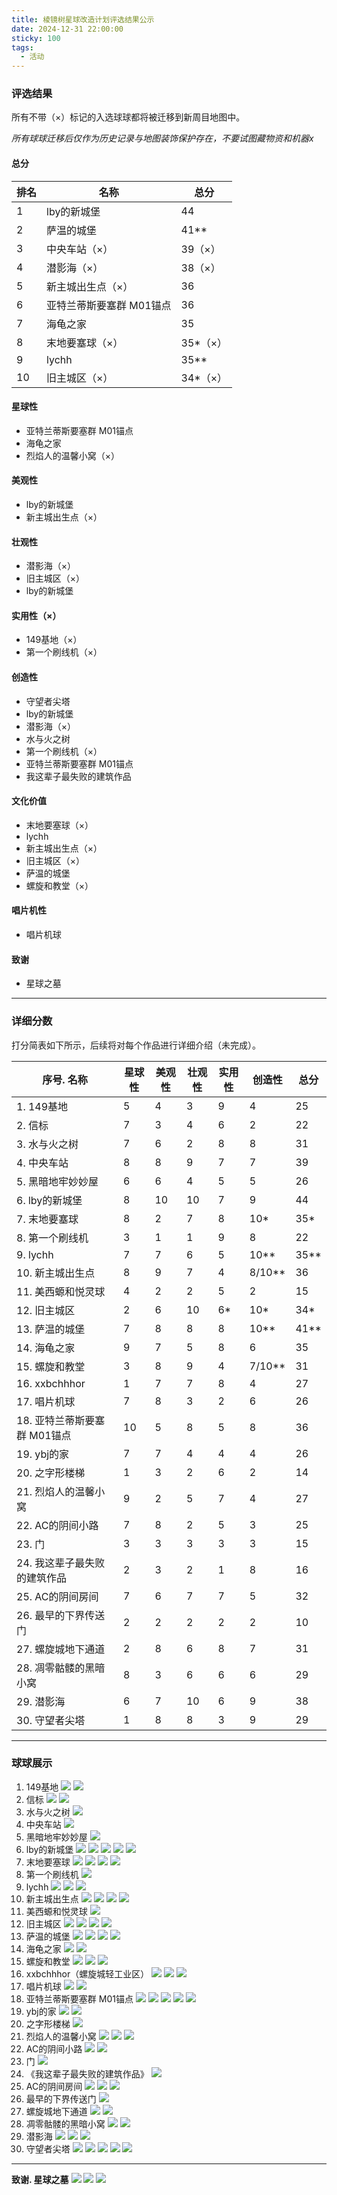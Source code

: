 ```yaml
---
title: 棱镜树星球改造计划评选结果公示
date: 2024-12-31 22:00:00
sticky: 100
tags:
  - 活动
---
```


### 评选结果

所有不带（×）标记的入选球球都将被迁移到新周目地图中。

*所有球球迁移后仅作为历史记录与地图装饰保护存在，不要试图藏物资和机器x*

#### 总分

| 排名 | 名称                   | 总分   |
| ---- | ---------------------- | ------ |
| 1    | lby的新城堡           | 44     |
| 2    | 萨温的城堡             | 41**   |
| 3    | 中央车站（×）             | 39（×）|
| 4    | 潜影海（×）                 | 38（×）|
| 5    | 新主城出生点（×）           | 36     |
| 6    | 亚特兰蒂斯要塞群 M01锚点 | 36     |
| 7    | 海龟之家               | 35     |
| 8    | 末地要塞球（×）             | 35*（×）|
| 9    | lychh                  | 35**   |
| 10   | 旧主城区（×）               | 34*（×）|

#### 星球性

- 亚特兰蒂斯要塞群 M01锚点
- 海龟之家
- 烈焰人的温馨小窝（×）

#### 美观性

- lby的新城堡
- 新主城出生点（×）

#### 壮观性

- 潜影海（×）
- 旧主城区（×）
- lby的新城堡

#### 实用性（×）

- 149基地（×）
- 第一个刷线机（×）

#### 创造性

- 守望者尖塔
- lby的新城堡
- 潜影海（×）
- 水与火之树
- 第一个刷线机（×）
- 亚特兰蒂斯要塞群 M01锚点
- 我这辈子最失败的建筑作品

#### 文化价值

- 末地要塞球（×）
- lychh
- 新主城出生点（×）
- 旧主城区（×）
- 萨温的城堡
- 螺旋和教堂（×）

#### 唱片机性

- 唱片机球

#### 致谢

- 星球之墓
  
---
### 详细分数

打分简表如下所示，后续将对每个作品进行详细介绍（未完成）。

| 序号. 名称 | 星球性 | 美观性 | 壮观性 | 实用性 | 创造性 | 总分 |
| ---------------------------- | ------ | ------ | ------ | ------ | ------ | ---- |
| 1. 149基地                   | 5      | 4      | 3      | 9      | 4      | 25   |
| 2. 信标                      | 7      | 3      | 4      | 6      | 2      | 22   |
| 3. 水与火之树                | 7      | 6      | 2      | 8      | 8      | 31    |
| 4. 中央车站                  | 8      | 8      | 9      | 7      | 7      | 39   |
| 5. 黑暗地牢妙妙屋            | 6      | 6      | 4      | 5      | 5      | 26   |
| 6. lby的新城堡               | 8      | 10     | 10     | 7      | 9      | 44   |
| 7. 末地要塞球                | 8      | 2      | 7      | 8      | 10*    | 35*  |
| 8. 第一个刷线机              | 3      | 1      | 1      | 9      | 8      | 22   |
| 9. lychh                     | 7      | 7      | 6      | 5      | 10**   | 35** |
| 10. 新主城出生点             | 8      | 9      | 7      | 4      | 8/10** | 36   |
| 11. 美西螈和悦灵球           | 4      | 2      | 2      | 5      | 2      | 15   |
| 12. 旧主城区                 | 2      | 6      | 10     | 6*     | 10*    | 34*  |
| 13. 萨温的城堡               | 7      | 8      | 8      | 8      | 10**   | 41** |
| 14. 海龟之家                 | 9      | 7      | 5      | 8      | 6      | 35   |
| 15. 螺旋和教堂               | 3      | 8      | 9      | 4      | 7/10** | 31   |
| 16. xxbchhhor                | 1      | 7      | 7      | 8      | 4      | 27   |
| 17. 唱片机球                 | 7      | 8      | 3      | 2      | 6      | 26   |
| 18. 亚特兰蒂斯要塞群 M01锚点 | 10     | 5      | 8      | 5      | 8      | 36   |
| 19. ybj的家                  | 7      | 7      | 4      | 4      | 4      | 26   |
| 20. 之字形楼梯               | 1      | 3      | 2      | 6      | 2      | 14   |
| 21. 烈焰人的温馨小窝         | 9      | 2      | 5      | 7      | 4      | 27   |
| 22. AC的阴间小路             | 7      | 8      | 2      | 5      | 3      | 25   |
| 23. 门                       | 3      | 3      | 3      | 3      | 3      | 15   |
| 24. 我这辈子最失败的建筑作品 | 2      | 3      | 2      | 1      | 8      | 16   |
| 25. AC的阴间房间             | 7      | 6      | 7      | 7      | 5      | 32   |
| 26. 最早的下界传送门         | 2      | 2      | 2      | 2      | 2      | 10   |
| 27. 螺旋城地下通道           | 2      | 8      | 6      | 8      | 7      | 31   |
| 28. 凋零骷髅的黑暗小窝       | 8      | 3      | 6      | 6      | 6      | 29   |
| 29. 潜影海                   | 6      | 7      | 10     | 6      | 9      | 38   |
| 30. 守望者尖塔               | 1      | 8      | 8      | 3      | 9      | 29   |

---
### 球球展示

1. 149基地
![](https://cos.bearcabbage.top/wp-content/uploads/2024/12/sphere_01.jpeg)
![](https://cos.bearcabbage.top/wp-content/uploads/2024/12/sphere_02.jpeg)
1. 信标
![](https://cos.bearcabbage.top/wp-content/uploads/2024/12/sphere_03.jpeg)
![](https://cos.bearcabbage.top/wp-content/uploads/2024/12/sphere_04.jpeg)
1. 水与火之树
![](https://cos.bearcabbage.top/wp-content/uploads/2024/12/sphere_05.jpeg)
1. 中央车站
![](https://cos.bearcabbage.top/wp-content/uploads/2024/12/sphere_06.jpeg)
1. 黑暗地牢妙妙屋
![](https://cos.bearcabbage.top/wp-content/uploads/2024/12/sphere_07.jpeg)
1. lby的新城堡
![](https://cos.bearcabbage.top/wp-content/uploads/2024/12/sphere_08.jpeg)
![](https://cos.bearcabbage.top/wp-content/uploads/2024/12/sphere_09.jpeg)
![](https://cos.bearcabbage.top/wp-content/uploads/2024/12/sphere_10.jpeg)
![](https://cos.bearcabbage.top/wp-content/uploads/2024/12/sphere_11.jpeg)
![](https://cos.bearcabbage.top/wp-content/uploads/2024/12/sphere_12.jpeg)
1. 末地要塞球
![](https://cos.bearcabbage.top/wp-content/uploads/2024/12/sphere_13.jpeg)
![](https://cos.bearcabbage.top/wp-content/uploads/2024/12/sphere_14.jpeg)
![](https://cos.bearcabbage.top/wp-content/uploads/2024/12/sphere_15.jpeg)
![](https://cos.bearcabbage.top/wp-content/uploads/2024/12/sphere_16.jpeg)
1. 第一个刷线机
![](https://cos.bearcabbage.top/wp-content/uploads/2024/12/sphere_17.jpeg)
1. lychh
![](https://cos.bearcabbage.top/wp-content/uploads/2024/12/sphere_18.jpeg)
![](https://cos.bearcabbage.top/wp-content/uploads/2024/12/sphere_19.jpeg)
![](https://cos.bearcabbage.top/wp-content/uploads/2024/12/sphere_20.jpeg)
1.  新主城出生点
![](https://cos.bearcabbage.top/wp-content/uploads/2024/12/sphere_21.jpeg)
![](https://cos.bearcabbage.top/wp-content/uploads/2024/12/sphere_22.jpeg)
![](https://cos.bearcabbage.top/wp-content/uploads/2024/12/sphere_23.jpeg)
![](https://cos.bearcabbage.top/wp-content/uploads/2024/12/sphere_24.jpeg)
1.  美西螈和悦灵球
![](https://cos.bearcabbage.top/wp-content/uploads/2024/12/sphere_25.jpeg)
1.  旧主城区
![](https://cos.bearcabbage.top/wp-content/uploads/2024/12/sphere_26.jpeg)
![](https://cos.bearcabbage.top/wp-content/uploads/2024/12/sphere_27.jpeg)
![](https://cos.bearcabbage.top/wp-content/uploads/2024/12/sphere_28.jpeg)
![](https://cos.bearcabbage.top/wp-content/uploads/2024/12/sphere_29.jpeg)
1.  萨温的城堡
![](https://cos.bearcabbage.top/wp-content/uploads/2024/12/sphere_30.jpeg)
![](https://cos.bearcabbage.top/wp-content/uploads/2024/12/sphere_31.jpeg)
![](https://cos.bearcabbage.top/wp-content/uploads/2024/12/sphere_32.jpeg)
![](https://cos.bearcabbage.top/wp-content/uploads/2024/12/sphere_33.jpeg)
1.  海龟之家
![](https://cos.bearcabbage.top/wp-content/uploads/2024/12/sphere_34.jpeg)
![](https://cos.bearcabbage.top/wp-content/uploads/2024/12/sphere_35.jpeg)
1.  螺旋和教堂
![](https://cos.bearcabbage.top/wp-content/uploads/2024/12/sphere_36.jpeg)
![](https://cos.bearcabbage.top/wp-content/uploads/2024/12/sphere_37.jpeg)
![](https://cos.bearcabbage.top/wp-content/uploads/2024/12/sphere_38.jpeg)
1.  xxbchhhor（螺旋城轻工业区）
![](https://cos.bearcabbage.top/wp-content/uploads/2024/12/sphere_39.jpeg)
![](https://cos.bearcabbage.top/wp-content/uploads/2024/12/sphere_40.jpeg)
![](https://cos.bearcabbage.top/wp-content/uploads/2024/12/sphere_41.jpeg)
1.  唱片机球
![](https://cos.bearcabbage.top/wp-content/uploads/2024/12/sphere_42.jpeg)
![](https://cos.bearcabbage.top/wp-content/uploads/2024/12/sphere_43.jpeg)
1.  亚特兰蒂斯要塞群 M01锚点
![](https://cos.bearcabbage.top/wp-content/uploads/2024/12/sphere_44.jpeg)
![](https://cos.bearcabbage.top/wp-content/uploads/2024/12/sphere_45.jpeg)
![](https://cos.bearcabbage.top/wp-content/uploads/2024/12/sphere_46.jpeg)
![](https://cos.bearcabbage.top/wp-content/uploads/2024/12/sphere_47.jpeg)
![](https://cos.bearcabbage.top/wp-content/uploads/2024/12/sphere_48.jpeg)
1.  ybj的家
![](https://cos.bearcabbage.top/wp-content/uploads/2024/12/sphere_49.jpeg)
![](https://cos.bearcabbage.top/wp-content/uploads/2024/12/sphere_51.jpeg)
1.  之字形楼梯
![](https://cos.bearcabbage.top/wp-content/uploads/2024/12/sphere_52.jpeg)
1.  烈焰人的温馨小窝
![](https://cos.bearcabbage.top/wp-content/uploads/2024/12/sphere_53.jpeg)
![](https://cos.bearcabbage.top/wp-content/uploads/2024/12/sphere_54.jpeg)
![](https://cos.bearcabbage.top/wp-content/uploads/2024/12/sphere_55.jpeg)
1.  AC的阴间小路
![](https://cos.bearcabbage.top/wp-content/uploads/2024/12/sphere_56.jpeg)
![](https://cos.bearcabbage.top/wp-content/uploads/2024/12/sphere_57.jpeg)
1.  门
![](https://cos.bearcabbage.top/wp-content/uploads/2024/12/sphere_58.jpeg)
1.  《我这辈子最失败的建筑作品》
![](https://cos.bearcabbage.top/wp-content/uploads/2024/12/sphere_59.jpeg)
1.  AC的阴间房间
![](https://cos.bearcabbage.top/wp-content/uploads/2024/12/sphere_60.jpeg)
![](https://cos.bearcabbage.top/wp-content/uploads/2024/12/sphere_61.jpeg)
![](https://cos.bearcabbage.top/wp-content/uploads/2024/12/sphere_62.jpeg)
1.  最早的下界传送门
![](https://cos.bearcabbage.top/wp-content/uploads/2024/12/sphere_63.jpeg)
1.  螺旋城地下通道
![](https://cos.bearcabbage.top/wp-content/uploads/2024/12/sphere_64.jpeg)
![](https://cos.bearcabbage.top/wp-content/uploads/2024/12/sphere_65.jpeg)
1.  凋零骷髅的黑暗小窝
![](https://cos.bearcabbage.top/wp-content/uploads/2024/12/sphere_66.jpeg)
![](https://cos.bearcabbage.top/wp-content/uploads/2024/12/sphere_67.jpeg)
1.  潜影海
![](https://cos.bearcabbage.top/wp-content/uploads/2024/12/sphere_69.jpeg)
![](https://cos.bearcabbage.top/wp-content/uploads/2024/12/sphere_70.jpeg)
![](https://cos.bearcabbage.top/wp-content/uploads/2024/12/sphere_71.jpeg)
1.  守望者尖塔
![](https://cos.bearcabbage.top/wp-content/uploads/2024/12/sphere_72.jpeg)
![](https://cos.bearcabbage.top/wp-content/uploads/2024/12/sphere_73.jpeg)
![](https://cos.bearcabbage.top/wp-content/uploads/2024/12/sphere_74.jpeg)
![](https://cos.bearcabbage.top/wp-content/uploads/2024/12/sphere_75.jpeg)
![](https://cos.bearcabbage.top/wp-content/uploads/2024/12/sphere_76.jpeg)
---
**致谢. 星球之墓**
![](https://cos.bearcabbage.top/wp-content/uploads/2024/12/sphere_77.jpeg)
![](https://cos.bearcabbage.top/wp-content/uploads/2024/12/sphere_78.jpeg)
![](https://cos.bearcabbage.top/wp-content/uploads/2024/12/sphere_79.jpeg)
